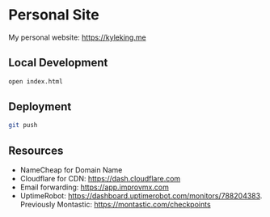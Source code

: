 # Personal Site

My personal website: <https://kyleking.me>

## Local Development

```sh
open index.html
```

## Deployment

```sh
git push
```

## Resources

- NameCheap for Domain Name
- Cloudflare for CDN: <https://dash.cloudflare.com>
- Email forwarding: <https://app.improvmx.com>
- UptimeRobot: <https://dashboard.uptimerobot.com/monitors/788204383>. Previously Montastic: <https://montastic.com/checkpoints>
